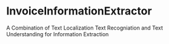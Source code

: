 # InvoiceInformationExtractor
A Combination of Text Localization Text  Recogniation and Text Understanding for Information Extraction 
